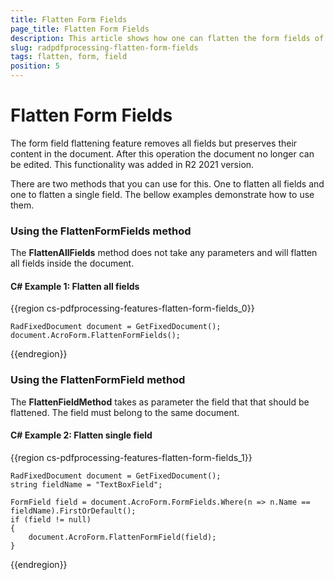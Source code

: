 ```yaml
---
title: Flatten Form Fields
page_title: Flatten Form Fields
description: This article shows how one can flatten the form fields of a pdf document. 
slug: radpdfprocessing-flatten-form-fields
tags: flatten, form, field
position: 5
---
```


# Flatten Form Fields

The form field flattening feature removes all fields but preserves their content in the document. After this operation the document no longer can be edited. This functionality was added in R2 2021 version. 

There are two methods that you can use for this. One to flatten all fields and one to flatten a single field. The bellow examples demonstrate how to use them. 

### Using the FlattenFormFields method 

The __FlattenAllFields__ method does not take any parameters and will flatten all fields inside the document. 

#### __C# Example 1:  Flatten all fields__

{{region cs-pdfprocessing-features-flatten-form-fields_0}}

	RadFixedDocument document = GetFixedDocument();
	document.AcroForm.FlattenFormFields();

{{endregion}}
### Using the FlattenFormField method

The __FlattenFieldMethod__ takes as parameter the field that that should be flattened. The field must belong to the same document.

#### __C# Example 2:  Flatten single field__

{{region cs-pdfprocessing-features-flatten-form-fields_1}}

	RadFixedDocument document = GetFixedDocument();
	string fieldName = "TextBoxField";
	
	FormField field = document.AcroForm.FormFields.Where(n => n.Name == fieldName).FirstOrDefault();
	if (field != null)
	{
	    document.AcroForm.FlattenFormField(field);
	}

{{endregion}}


